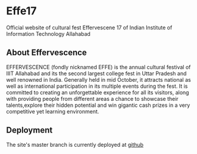 # Effe17
Official website of cultural fest Effervescene 17 of Indian Institute of Information Technology Allahabad

## About Effervescence 
EFFERVESCENCE (fondly nicknamed EFFE) is the annual cultural festival of IIIT Allahabad and its the second largest college fest in Uttar Pradesh and well renowned in India. Generally held in mid October, it attracts national as well as international participation in its multiple events during the fest. It is committed to creating an unforgettable experience for all its visitors, along with providing people from different areas a chance to showcase their talents,explore their hidden potential and win gigantic cash prizes in a very competitive yet learning environment. 

## Deployment

The site's master branch is currently deployed at [github](https://cosmiccoder96.github.io/Effe17)


